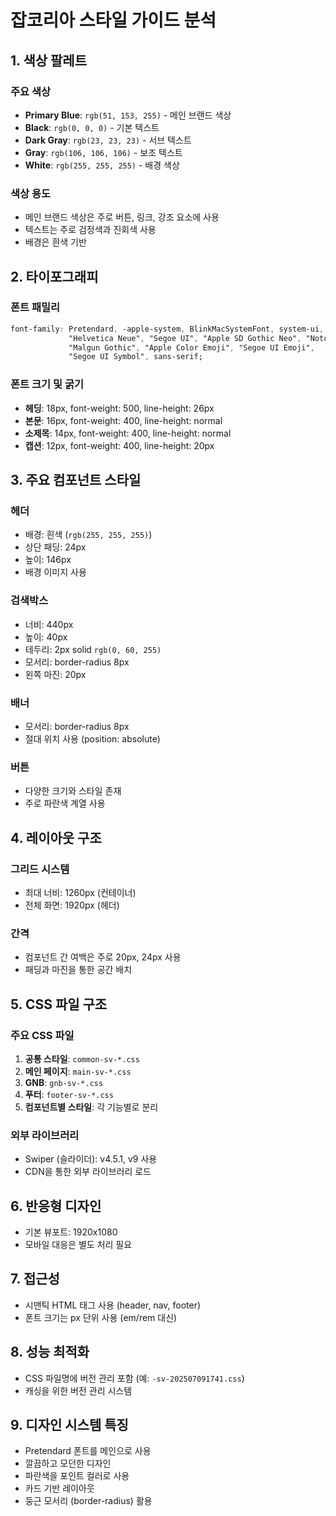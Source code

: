 # 잡코리아 스타일 가이드 분석

## 1. 색상 팔레트

### 주요 색상
- **Primary Blue**: `rgb(51, 153, 255)` - 메인 브랜드 색상
- **Black**: `rgb(0, 0, 0)` - 기본 텍스트
- **Dark Gray**: `rgb(23, 23, 23)` - 서브 텍스트
- **Gray**: `rgb(106, 106, 106)` - 보조 텍스트
- **White**: `rgb(255, 255, 255)` - 배경 색상

### 색상 용도
- 메인 브랜드 색상은 주로 버튼, 링크, 강조 요소에 사용
- 텍스트는 주로 검정색과 진회색 사용
- 배경은 흰색 기반

## 2. 타이포그래피

### 폰트 패밀리
```css
font-family: Pretendard, -apple-system, BlinkMacSystemFont, system-ui, Roboto, 
             "Helvetica Neue", "Segoe UI", "Apple SD Gothic Neo", "Noto Sans KR", 
             "Malgun Gothic", "Apple Color Emoji", "Segoe UI Emoji", 
             "Segoe UI Symbol", sans-serif;
```

### 폰트 크기 및 굵기
- **헤딩**: 18px, font-weight: 500, line-height: 26px
- **본문**: 16px, font-weight: 400, line-height: normal
- **소제목**: 14px, font-weight: 400, line-height: normal
- **캡션**: 12px, font-weight: 400, line-height: 20px

## 3. 주요 컴포넌트 스타일

### 헤더
- 배경: 흰색 (`rgb(255, 255, 255)`)
- 상단 패딩: 24px
- 높이: 146px
- 배경 이미지 사용

### 검색박스
- 너비: 440px
- 높이: 40px
- 테두리: 2px solid `rgb(0, 60, 255)`
- 모서리: border-radius 8px
- 왼쪽 마진: 20px

### 배너
- 모서리: border-radius 8px
- 절대 위치 사용 (position: absolute)

### 버튼
- 다양한 크기와 스타일 존재
- 주로 파란색 계열 사용

## 4. 레이아웃 구조

### 그리드 시스템
- 최대 너비: 1260px (컨테이너)
- 전체 화면: 1920px (헤더)

### 간격
- 컴포넌트 간 여백은 주로 20px, 24px 사용
- 패딩과 마진을 통한 공간 배치

## 5. CSS 파일 구조

### 주요 CSS 파일
1. **공통 스타일**: `common-sv-*.css`
2. **메인 페이지**: `main-sv-*.css`
3. **GNB**: `gnb-sv-*.css`
4. **푸터**: `footer-sv-*.css`
5. **컴포넌트별 스타일**: 각 기능별로 분리

### 외부 라이브러리
- Swiper (슬라이더): v4.5.1, v9 사용
- CDN을 통한 외부 라이브러리 로드

## 6. 반응형 디자인
- 기본 뷰포트: 1920x1080
- 모바일 대응은 별도 처리 필요

## 7. 접근성
- 시맨틱 HTML 태그 사용 (header, nav, footer)
- 폰트 크기는 px 단위 사용 (em/rem 대신)

## 8. 성능 최적화
- CSS 파일명에 버전 관리 포함 (예: `-sv-202507091741.css`)
- 캐싱을 위한 버전 관리 시스템

## 9. 디자인 시스템 특징
- Pretendard 폰트를 메인으로 사용
- 깔끔하고 모던한 디자인
- 파란색을 포인트 컬러로 사용
- 카드 기반 레이아웃
- 둥근 모서리 (border-radius) 활용